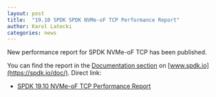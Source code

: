```yaml
---
layout: post
title:  "19.10 SPDK SPDK NVMe-oF TCP Performance Report"
author: Karol Latecki
categories: news
---
```


New performance report for SPDK NVMe-oF TCP has been published.

You can find the report in the [Documentation section](https://spdk.io/doc/) on [www.spdk.io](https://spdk.io/doc/).
Direct link:
- [SPDK 19.10 NVMe-oF TCP Performance Report](https://review.spdk.io/download/performance-reports/SPDK_nvmeof_tcp_perf_report_1910.pdf)
